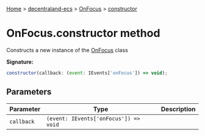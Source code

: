 [Home](./index) &gt; [decentraland-ecs](./decentraland-ecs.md) &gt; [OnFocus](./decentraland-ecs.onfocus.md) &gt; [constructor](./decentraland-ecs.onfocus.constructor.md)

# OnFocus.constructor method

Constructs a new instance of the [OnFocus](./decentraland-ecs.onfocus.md) class

**Signature:**
```javascript
constructor(callback: (event: IEvents['onFocus']) => void);
```

## Parameters

|  Parameter | Type | Description |
|  --- | --- | --- |
|  `callback` | `(event: IEvents['onFocus']) => void` |  |

